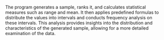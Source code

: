 The program generates a sample, ranks it, and calculates statistical measures such as range and mean. It then applies predefined formulas to distribute the values into intervals and conducts frequency analysis on these intervals. This analysis provides insights into the distribution and characteristics of the generated sample, allowing for a more detailed examination of the data.
